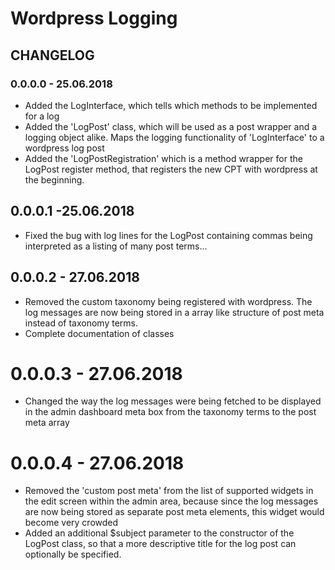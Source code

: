 # Wordpress Logging

## CHANGELOG

### 0.0.0.0 - 25.06.2018

- Added the LogInterface, which tells which methods to be implemented for a log
- Added the 'LogPost' class, which will be used as a post wrapper and a logging object alike.
Maps the logging functionality of 'LogInterface' to a wordpress log post
- Added the 'LogPostRegistration' which is a method wrapper for the LogPost register method, 
that registers the new CPT with wordpress at the beginning.

## 0.0.0.1 -25.06.2018 

- Fixed the bug with log lines for the LogPost containing commas being interpreted as a listing 
of many post terms...

## 0.0.0.2 - 27.06.2018

- Removed the custom taxonomy being registered with wordpress. The log messages are now being stored in a 
array like structure of post meta instead of taxonomy terms.
- Complete documentation of classes

# 0.0.0.3 - 27.06.2018

- Changed the way the log messages were being fetched to be displayed in the admin dashboard meta box from the 
taxonomy terms to the post meta array

# 0.0.0.4 - 27.06.2018

- Removed the 'custom post meta' from the list of supported widgets in the edit screen within the admin 
area, because since the log messages are now being stored as separate post meta elements, this widget would 
become very crowded
- Added an additional $subject parameter to the constructor of the LogPost class, so that a more descriptive 
title for the log post can optionally be specified.

